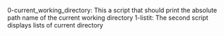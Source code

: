 0-current_working_directory: This a script that should print the absolute path name of the current working directory 
1-listit: The second script displays lists of current directory
